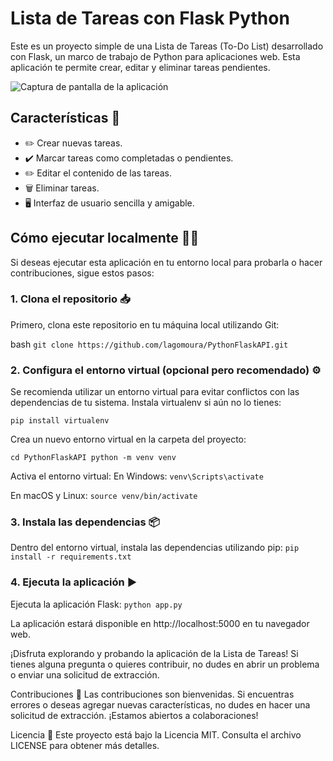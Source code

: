 # Lista de Tareas con Flask Python

Este es un proyecto simple de una Lista de Tareas (To-Do List) desarrollado con Flask, un marco de trabajo de Python para aplicaciones web. Esta aplicación te permite crear, editar y eliminar tareas pendientes.

![Captura de pantalla de la aplicación](![image](https://github.com/lagomoura/PythonFlaskAPI/assets/74666231/2c6fdf1a-6984-4912-b612-fa402fd0fcfb))

## Características 🌟

- ✏️ Crear nuevas tareas.
- ✔️ Marcar tareas como completadas o pendientes.
- ✏️ Editar el contenido de las tareas.
- 🗑️ Eliminar tareas.
- 🖥️ Interfaz de usuario sencilla y amigable.

## Cómo ejecutar localmente 🏃‍♂️
Si deseas ejecutar esta aplicación en tu entorno local para probarla o hacer contribuciones, sigue estos pasos:
### 1. Clona el repositorio 📥
Primero, clona este repositorio en tu máquina local utilizando Git:

bash
```git clone https://github.com/lagomoura/PythonFlaskAPI.git```

### 2. Configura el entorno virtual (opcional pero recomendado) ⚙️
Se recomienda utilizar un entorno virtual para evitar conflictos con las dependencias de tu sistema. Instala virtualenv si aún no lo tienes:

```pip install virtualenv```

Crea un nuevo entorno virtual en la carpeta del proyecto:

```cd PythonFlaskAPI python -m venv venv```

Activa el entorno virtual:
En Windows:
```venv\Scripts\activate```

En macOS y Linux:
```source venv/bin/activate```

### 3. Instala las dependencias 📦
Dentro del entorno virtual, instala las dependencias utilizando pip:
```pip install -r requirements.txt```

### 4. Ejecuta la aplicación ▶️
Ejecuta la aplicación Flask:
```python app.py```

La aplicación estará disponible en http://localhost:5000 en tu navegador web.

¡Disfruta explorando y probando la aplicación de la Lista de Tareas! Si tienes alguna pregunta o quieres contribuir, no dudes en abrir un problema o enviar una solicitud de extracción.

Contribuciones 🤝
Las contribuciones son bienvenidas. Si encuentras errores o deseas agregar nuevas características, no dudes en hacer una solicitud de extracción. ¡Estamos abiertos a colaboraciones!

Licencia 📜
Este proyecto está bajo la Licencia MIT. Consulta el archivo LICENSE para obtener más detalles.
